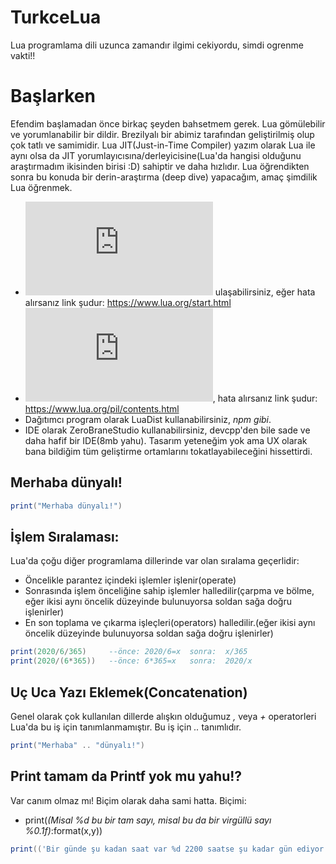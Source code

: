 # TurkceLua
Lua programlama dili uzunca zamandır ilgimi cekiyordu, simdi ogrenme vakti!!
# Başlarken
Efendim başlamadan önce birkaç şeyden bahsetmem gerek. Lua gömülebilir ve yorumlanabilir bir dildir. Brezilyalı bir abimiz tarafından geliştirilmiş olup çok tatlı ve samimidir. Lua JIT(Just-in-Time Compiler) yazım olarak Lua ile aynı olsa da JIT yorumlayıcısına/derleyicisine(Lua'da hangisi olduğunu araştırmadım ikisinden birisi :D) sahiptir ve daha hızlıdır. Lua öğrendikten sonra bu konuda bir derin-araştırma (deep dive) yapacağım, amaç şimdilik Lua öğrenmek.

* ![Buradan](https://www.lua.org/start.html) ulaşabilirsiniz, eğer hata alırsanız link şudur: https://www.lua.org/start.html
* ![Yazımı için şuraya bakabilirsiniz](https://www.lua.org/pil/contents.html), hata alırsanız link şudur: https://www.lua.org/pil/contents.html
* Dağıtımcı program olarak LuaDist kullanabilirsiniz, *npm gibi*.
* IDE olarak ZeroBraneStudio kullanabilirsiniz, devcpp'den bile sade ve daha hafif bir IDE(8mb yahu). Tasarım yeteneğim yok ama UX olarak bana bildiğim tüm geliştirme ortamlarını tokatlayabileceğini hissettirdi.

## Merhaba dünyalı!
```lua
print("Merhaba dünyalı!")
```
## İşlem Sıralaması:
Lua'da çoğu diğer programlama dillerinde var olan sıralama geçerlidir:
- Öncelikle parantez içindeki işlemler işlenir(operate)
- Sonrasında işlem önceliğine sahip işlemler halledilir(çarpma ve bölme, eğer ikisi aynı öncelik düzeyinde bulunuyorsa soldan sağa doğru işlenirler)
- En son toplama ve çıkarma işleçleri(operators) halledilir.(eğer ikisi aynı öncelik düzeyinde bulunuyorsa soldan sağa doğru işlenirler)

```lua
print(2020/6/365)     --önce: 2020/6=x  sonra:  x/365  
print(2020/(6*365))   --önce: 6*365=x   sonra:  2020/x
```

## Uç Uca Yazı Eklemek(Concatenation)
Genel olarak çok kullanılan dillerde alışkın olduğumuz *,* veya *+* operatorleri Lua'da bu iş için tanımlanmamıştır.
Bu iş için *..* tanımlıdır.

```lua
print("Merhaba" .. "dünyalı!")
```

## Print tamam da Printf yok mu yahu!?
Var canım olmaz mı! Biçim olarak daha sami hatta.
Biçimi:
- print(*(Misal %d bu bir tam sayı, misal bu da bir virgüllü sayı %0.1f)*:format(x,y))
```lua
print(('Bir günde şu kadan saat var %d 2200 saatse şu kadar gün ediyor %.1f years'):format(24, 2200/24))
```
